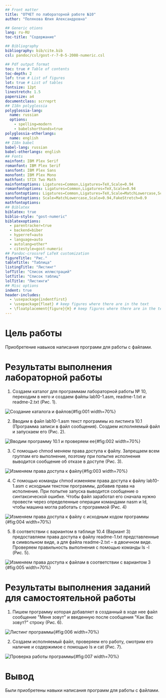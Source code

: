```yaml
---
## Front matter
title: "ОТЧЕТ по лабораторной работе №10"
author: "Полякова Юлия Александровна"

## Generic otions
lang: ru-RU
toc-title: "Содержание"

## Bibliography
bibliography: bib/cite.bib
csl: pandoc/csl/gost-r-7-0-5-2008-numeric.csl

## Pdf output format
toc: true # Table of contents
toc-depth: 2
lof: true # List of figures
lot: true # List of tables
fontsize: 12pt
linestretch: 1.5
papersize: a4
documentclass: scrreprt
## I18n polyglossia
polyglossia-lang:
  name: russian
  options:
	- spelling=modern
	- babelshorthands=true
polyglossia-otherlangs:
  name: english
## I18n babel
babel-lang: russian
babel-otherlangs: english
## Fonts
mainfont: IBM Plex Serif
romanfont: IBM Plex Serif
sansfont: IBM Plex Sans
monofont: IBM Plex Mono
mathfont: STIX Two Math
mainfontoptions: Ligatures=Common,Ligatures=TeX,Scale=0.94
romanfontoptions: Ligatures=Common,Ligatures=TeX,Scale=0.94
sansfontoptions: Ligatures=Common,Ligatures=TeX,Scale=MatchLowercase,Scale=0.94
monofontoptions: Scale=MatchLowercase,Scale=0.94,FakeStretch=0.9
mathfontoptions:
## Biblatex
biblatex: true
biblio-style: "gost-numeric"
biblatexoptions:
  - parentracker=true
  - backend=biber
  - hyperref=auto
  - language=auto
  - autolang=other*
  - citestyle=gost-numeric
## Pandoc-crossref LaTeX customization
figureTitle: "Рис."
tableTitle: "Таблица"
listingTitle: "Листинг"
lofTitle: "Список иллюстраций"
lotTitle: "Список таблиц"
lolTitle: "Листинги"
## Misc options
indent: true
header-includes:
  - \usepackage{indentfirst}
  - \usepackage{float} # keep figures where there are in the text
  - \floatplacement{figure}{H} # keep figures where there are in the text
---
```


# Цель работы

Приобретение навыков написания программ для работы с файлами.

# Результаты выполнения лабораторной работы

1. Создаем каталог для программам лабораторной работы № 10, переходим в него и создаем файлы lab10-1.asm, readme-1.txt и readme-2.txt (Рис. 1).

![Создание каталога и файлов](image/im1.jpg){#fig:001 width=70%}

2. Вводим в файл lab10-1.asm текст программы из листинга 10.1 (Программа записи в файл сообщения). Создаем исполняемый файл и запускаем его (Рис. 2).

![Вводим программу 10.1 и проверяем ее](image/im2.jpg){#fig:002 width=70%}

3. С помощью chmod меняем права доступа к файлу. Запрещаем всем группам его выполнение, поэтому при попытке исполнения выводится сообщение об отказе в доступе (Рис. 3).

![Изменяем права доступа к файлу](image/im3.jpg){#fig:003 width=70%}

4. С помощью команды chmod изменяем права доступа к файлу lab10-1.asm с исходным текстом программы, добавив права на исполнение. При попытке запуска выводится сообщение о синтаксической ошибке. Чтобы файл заработал его сначала нужно провести через определенные операции командами nasm и ld, чтобы машина могла работать с программой (Рис. 4)

![Изменяем права доступа к файлу с исходным кодом программы](image/im4.jpg){#fig:004 width=70%}

5. В соответствии с вариантом в таблице 10.4 (Вариант 3) предоставляем права доступа к файлу readme-1.txt представленные в символьном виде, а для файла readme-2.txt – в двоичном виде. Проверяем правильность выполнения с помощью команды ls -l (Рис. 5).

![Изменяем права доступа к файлам в соответствии с вариантом 3](image/im5.jpg){#fig:005 width=70%}

# Результаты выполнения заданий для самостоятельной работы

1. Пишем программу которая добавляет в созданный в ходе нее файл сообщение "Меня зовут" и введенную после сообщения "Как Вас зовут?" строку (Рис. 6).

![Листинг программы](image/im6.jpg){#fig:006 width=70%}

2. Создаем исполняемый файл, проверяем его работу, смотрим его наличие и содержимое с помощью ls и cat (Рис. 7).

![Проверка работы программы](image/im7.jpg){#fig:007 width=70%}

# Вывод

Были приобретены навыки написания программ для работы с файлами.
